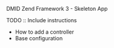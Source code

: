 DMID Zend Framework 3 - Skeleton App

TODO :: Include instructions
 - How to add a controller
 - Base configuration
